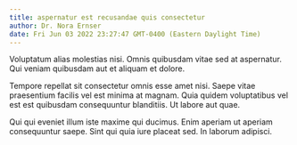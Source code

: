 ```yaml
---
title: aspernatur est recusandae quis consectetur
author: Dr. Nora Ernser
date: Fri Jun 03 2022 23:27:47 GMT-0400 (Eastern Daylight Time)
---
```

Voluptatum alias molestias nisi. Omnis quibusdam vitae sed at aspernatur. Qui veniam quibusdam aut et aliquam et dolore.

 Tempore repellat sit consectetur omnis esse amet nisi. Saepe vitae praesentium facilis vel est minima at magnam. Quia quidem voluptatibus vel est est quibusdam consequuntur blanditiis. Ut labore aut quae.

 Qui qui eveniet illum iste maxime qui ducimus. Enim aperiam ut aperiam consequuntur saepe. Sint qui quia iure placeat sed. In laborum adipisci.